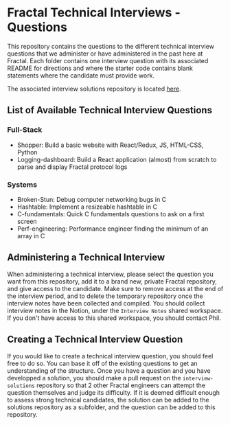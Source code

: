 # Fractal Technical Interviews - Questions

This repository contains the questions to the different technical interview questions that we administer or have administered in the past here at Fractal. Each folder contains one interview question with its associated README for directions and where the starter code contains blank statements where the candidate must provide work.

The associated interview solutions repository is located [here](https://github.com/fractalcomputers/interview-solutions).

## List of Available Technical Interview Questions

### Full-Stack

- Shopper: Build a basic website with React/Redux, JS, HTML-CSS, Python
- Logging-dashboard: Build a React application (almost) from scratch to parse and display Fractal protocol logs

### Systems

- Broken-Stun: Debug computer networking bugs in C
- Hashtable: Implement a resizeable hashtable in C
- C-fundamentals: Quick C fundamentals questions to ask on a first screen
- Perf-engineering: Performance engineer finding the minimum of an array in C

## Administering a Technical Interview

When administering a technical interview, please select the question you want from this repository, add it to a brand new, private Fractal repository, and give access to the candidate. Make sure to remove access at the end of the interview period, and to delete the temporary repository once the interview notes have been collected and compiled. You should collect interview notes in the Notion, under the `Interview Notes` shared workspace. If you don't have access to this shared workspace, you should contact Phil.

## Creating a Technical Interview Question

If you would like to create a technical interview question, you should feel free to do so. You can base it off of the existing questions to get an understanding of the structure. Once you have a question and you have developped a solution, you should make a pull request on the `interview-solutions` repository so that 2 other Fractal engineers can attempt the question themselves and judge its difficulty. If it is deemed difficult enough to assess strong technical candidates, the solution can be added to the solutions repository as a subfolder, and the question can be added to this repository.
